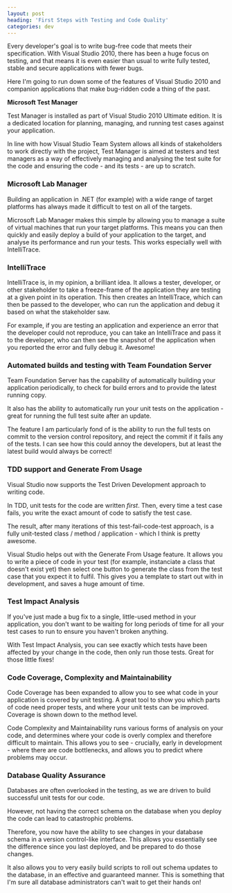```yaml
---
layout: post
heading: 'First Steps with Testing and Code Quality'
categories: dev
---
```


Every developer's goal is to write bug-free code that meets their specification. With Visual Studio 2010, there has been a huge focus on testing, and that means it is even easier than usual to write fully tested, stable and secure applications with fewer bugs.

Here I'm going to run down some of the features of Visual Studio 2010 and companion applications that make bug-ridden code a thing of the past.

**Microsoft Test Manager**

Test Manager is installed as part of Visual Studio 2010 Ultimate edition. It is a dedicated location for planning, managing, and running test cases against your application.

In line with how Visual Studio Team System allows all kinds of stakeholders to work directly with the project, Test Manager is aimed at testers and test managers as a way of effectively managing and analysing the test suite for the code and ensuring the code - and its tests - are up to scratch.

### Microsoft Lab Manager

Building an application in .NET (for example) with a wide range of target platforms has always made it difficult to test on all of the targets.

Microsoft Lab Manager makes this simple by allowing you to manage a suite of virtual machines that run your target platforms. This means you can then quickly and easily deploy a build of your application to the target, and analyse its performance and run your tests. This works especially well with IntelliTrace.

### IntelliTrace

IntelliTrace is, in my opinion, a brilliant idea. It allows a tester, developer, or other stakeholder to take a freeze-frame of the application they are testing at a given point in its operation. This then creates an IntelliTrace, which can then be passed to the developer, who can run the application and debug it based on what the stakeholder saw.

For example, if you are testing an application and experience an error that the developer could not reproduce, you can take an IntelliTrace and pass it to the developer, who can then see the snapshot of the application when you reported the error and fully debug it. Awesome!

### Automated builds and testing with Team Foundation Server

Team Foundation Server has the capability of automatically building your application periodically, to check for build errors and to provide the latest running copy.

It also has the ability to automatically run your unit tests on the application - great for running the full test suite after an update.

The feature I am particularly fond of is the ability to run the full tests on commit to the version control repository, and reject the commit if it fails any of the tests. I can see how this could annoy the developers, but at least the latest build would always be correct!

### TDD support and Generate From Usage

Visual Studio now supports the Test Driven Development approach to writing code.

In TDD, unit tests for the code are written *first*. Then, every time a test case fails, you write the exact amount of code to satisfy the test case.

The result, after many iterations of this test-fail-code-test approach, is a fully unit-tested class / method / application - which I think is pretty awesome.

Visual Studio helps out with the Generate From Usage feature. It allows you to write a piece of code in your test (for example, instanciate a class that doesn't exist yet) then select one button to generate the class from the test case that you expect it to fulfil. This gives you a template to start out with in development, and saves a huge amount of time.

### Test Impact Analysis

If you've just made a bug fix to a single, little-used method in your application, you don't want to be waiting for long periods of time for all your test cases to run to ensure you haven't broken anything.

With Test Impact Analysis, you can see exactly which tests have been affected by your change in the code, then only run those tests. Great for those little fixes!

### Code Coverage, Complexity and Maintainability

Code Coverage has been expanded to allow you to see what code in your application is covered by unit testing. A great tool to show you which parts of code need proper tests, and where your unit tests can be improved. Coverage is shown down to the method level.

Code Complexity and Maintainability runs various forms of analysis on your code, and determines where your code is overly complex and therefore difficult to maintain. This allows you to see - crucially, early in development - where there are code bottlenecks, and allows you to predict where problems may occur.

### Database Quality Assurance

Databases are often overlooked in the testing, as we are driven to build successful unit tests for our code.

However, not having the correct schema on the database when you deploy the code can lead to catastrophic problems.

Therefore, you now have the ability to see changes in your database schema in a version control-like interface. This allows you essentially see the difference since you last deployed, and be prepared to do those changes.

It also allows you to very easily build scripts to roll out schema updates to the database, in an effective and guaranteed manner. This is something that I'm sure all database administrators can't wait to get their hands on!